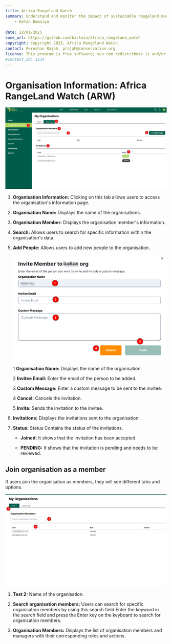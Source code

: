```yaml
---
title: Africa Rangeland Watch
summary: Understand and monitor the impact of sustainable rangeland management in Africa.
    - Ketan Bamniya
    
date: 22/01/2025
some_url: https://github.com/kartoza/africa_rangeland_watch
copyright: Copyright 2023, Africa Rangeland Watch
contact: Perushan Rajah, prajah@conservation.org
license: This program is free software; you can redistribute it and/or modify it under the terms of the GNU Affero General Public License as published by the Free Software Foundation; either version 3 of the License, or (at your option) any later version.
#context_id: 1234
---
```


# Organisation Information: Africa RangeLand Watch (ARW)

[![Organisation Information Page](./img/organisation-info-img-1.png)](./img/organisation-info-img-1.png)

1. **Organisation Information:** Clicking on this tab allows users to access the organisation's information page.

2. **Organisation Name:** Displays the name of the organisations.

3. **Organisation Member:** Displays the organisation member's information.

4. **Search:** Allows users to search for specific information within the organisation's data.

5. **Add People:** Allows users to add new people to the organisation.

    [![Add People Form](./img/organisation-info-img-2.png)](./img/organisation-info-img-2.png)

    1 **Organisation Name:** Displays the name of the organisation.
    
    2 **Invitee Email:** Enter the email of the person to be added.

    3 **Custom Message:** Enter a custom message to be sent to the invitee.

    4 **Cancel:** Cancels the invitation.

    5 **Invite:** Sends the invitation to the invitee.  

6. **Invitations:** Displays the invitations sent to the organisation.

7. **Status:** Status Contains the status of the invitations.

    * **Joined:** It shows that the invitation has been accepted.

    * **PENDING:** It shows that the invitation is pending and needs to be reviewed.

## Join organisation as a member

If users join the organisation as members, they will see different tabs and options.

[![Member UI](./img/organisation-info-img-3.png)](./img/organisation-info-img-3.png)

1. **Test 2:** Name of the organisation.

2. **Search organisation members:** Users can search for specific organisation members by using this search field.Enter the keyword in the search field and press the Enter key on the keyboard to search for organisation members.

3. **Organisation Members:** Displays the list of organisation members and managers with their corresponding roles and actions.
